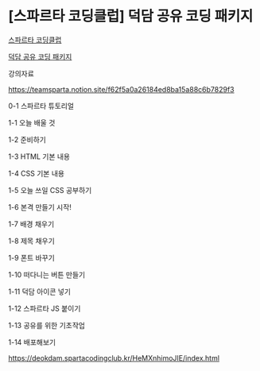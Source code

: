 # [스파르타 코딩클럽] 덕담 공유 코딩 패키지

[스파르타 코딩클럽](https://spartacodingclub.kr/)

[덕담 공유 코딩 패키지](https://spartacodingclub.kr/online/special/deokdam)

강의자료

https://teamsparta.notion.site/f62f5a0a26184ed8ba15a88c6b7829f3

0-1 스파르타 튜토리얼

1-1 오늘 배울 것

1-2 준비하기

1-3 HTML 기본 내용

1-4 CSS 기본 내용

1-5 오늘 쓰일 CSS 공부하기

1-6 본격 만들기 시작!

1-7 배경 채우기

1-8 제목 채우기

1-9 폰트 바꾸기

1-10 떠다니는 버튼 만들기

1-11 덕담 아이콘 넣기

1-12 스파르타 JS 붙이기

1-13 공유를 위한 기초작업

1-14 배포해보기

https://deokdam.spartacodingclub.kr/HeMXnhimoJIE/index.html
